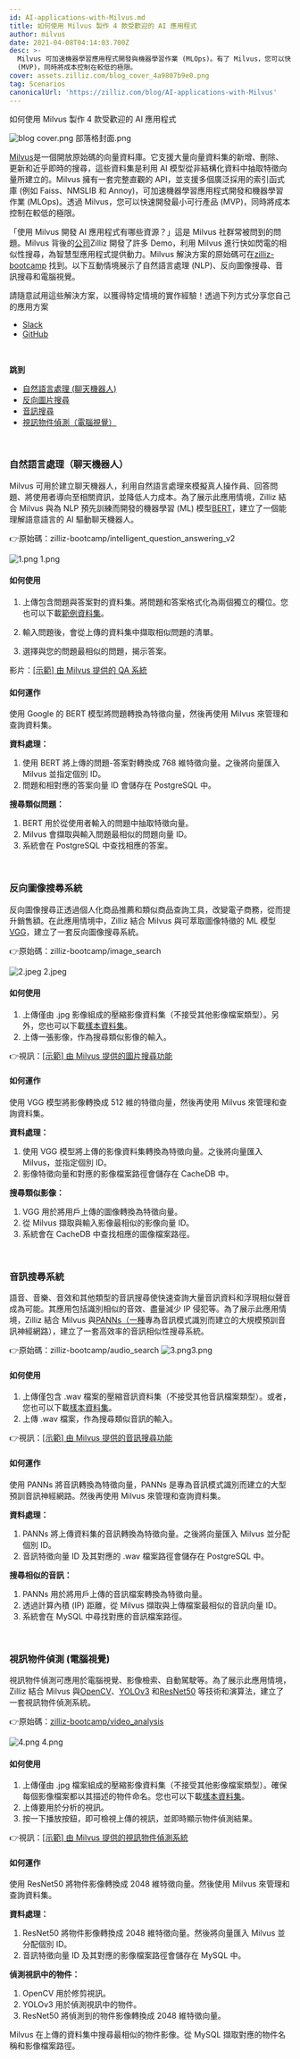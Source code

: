 ```yaml
---
id: AI-applications-with-Milvus.md
title: 如何使用 Milvus 製作 4 款受歡迎的 AI 應用程式
author: milvus
date: 2021-04-08T04:14:03.700Z
desc: >-
  Milvus 可加速機器學習應用程式開發與機器學習作業 (MLOps)。有了 Milvus，您可以快速開發最小可行產品
  (MVP)，同時將成本控制在較低的極限。
cover: assets.zilliz.com/blog_cover_4a9807b9e0.png
tag: Scenarios
canonicalUrl: 'https://zilliz.com/blog/AI-applications-with-Milvus'
---
```

<custom-h1>如何使用 Milvus 製作 4 款受歡迎的 AI 應用程式</custom-h1><p>
  
   <span class="img-wrapper"> <img translate="no" src="https://assets.zilliz.com/blog_cover_4a9807b9e0.png" alt="blog cover.png" class="doc-image" id="blog-cover.png" />
   </span> <span class="img-wrapper"> <span>部落格封面.png</span> </span></p>
<p><a href="https://milvus.io/">Milvus</a>是一個開放原始碼的向量資料庫。它支援大量向量資料集的新增、刪除、更新和近乎即時的搜尋，這些資料集是利用 AI 模型從非結構化資料中抽取特徵向量所建立的。Milvus 擁有一套完整直觀的 API，並支援多個廣泛採用的索引函式庫 (例如 Faiss、NMSLIB 和 Annoy)，可加速機器學習應用程式開發和機器學習作業 (MLOps)。透過 Milvus，您可以快速開發最小可行產品 (MVP)，同時將成本控制在較低的極限。</p>
<p>「使用 Milvus 開發 AI 應用程式有哪些資源？」這是 Milvus 社群常被問到的問題。Milvus 背後的<a href="https://zilliz.com/">公司</a>Zilliz 開發了許多 Demo，利用 Milvus 進行快如閃電的相似性搜尋，為智慧型應用程式提供動力。Milvus 解決方案的原始碼可在<a href="https://github.com/zilliz-bootcamp">zilliz-bootcamp</a> 找到。以下互動情境展示了自然語言處理 (NLP)、反向圖像搜尋、音訊搜尋和電腦視覺。</p>
<p>請隨意試用這些解決方案，以獲得特定情境的實作經驗！透過下列方式分享您自己的應用方案</p>
<ul>
<li><a href="https://join.slack.com/t/milvusio/shared_invite/zt-e0u4qu3k-bI2GDNys3ZqX1YCJ9OM~GQ">Slack</a></li>
<li><a href="https://github.com/milvus-io/milvus/discussions">GitHub</a></li>
</ul>
<p><br/></p>
<p><strong>跳到</strong></p>
<ul>
<li><a href="#natural-language-processing-chatbots">自然語言處理 (聊天機器人)</a></li>
<li><a href="#reverse-image-search-systems">反向圖片搜尋</a></li>
<li><a href="#audio-search-systems">音訊搜尋</a></li>
<li><a href="#video-object-detection-computer-vision">視訊物件偵測（電腦視覺）</a></li>
</ul>
<p><br/></p>
<h3 id="Natural-language-processing-chatbots" class="common-anchor-header">自然語言處理（聊天機器人）</h3><p>Milvus 可用於建立聊天機器人，利用自然語言處理來模擬真人操作員、回答問題、將使用者導向至相關資訊，並降低人力成本。為了展示此應用情境，Zilliz 結合 Milvus 與為 NLP 預先訓練而開發的機器學習 (ML) 模型<a href="https://en.wikipedia.org/wiki/BERT_(language_model)">BERT</a>，建立了一個能理解語意語言的 AI 驅動聊天機器人。</p>
<p>👉原始碼：zilliz-bootcamp/intelligent_question_answering_v2</p>
<p>
  
   <span class="img-wrapper"> <img translate="no" src="https://assets.zilliz.com/1_c301a9e4bd.png" alt="1.png" class="doc-image" id="1.png" />
   </span> <span class="img-wrapper"> <span>1.png</span> </span></p>
<h4 id="How-to-use" class="common-anchor-header">如何使用</h4><ol>
<li><p>上傳包含問題與答案對的資料集。將問題和答案格式化為兩個獨立的欄位。您也可以下載<a href="https://zilliz.com/solutions/qa">範例資料集</a>。</p></li>
<li><p>輸入問題後，會從上傳的資料集中擷取相似問題的清單。</p></li>
<li><p>選擇與您的問題最相似的問題，揭示答案。</p></li>
</ol>
<p>影片：<a href="https://www.youtube.com/watch?v=ANgoyvgAxgU">[示範] 由 Milvus 提供的 QA 系統</a></p>
<h4 id="How-it-works" class="common-anchor-header">如何運作</h4><p>使用 Google 的 BERT 模型將問題轉換為特徵向量，然後再使用 Milvus 來管理和查詢資料集。</p>
<p><strong>資料處理：</strong></p>
<ol>
<li>使用 BERT 將上傳的問題-答案對轉換成 768 維特徵向量。之後將向量匯入 Milvus 並指定個別 ID。</li>
<li>問題和相對應的答案向量 ID 會儲存在 PostgreSQL 中。</li>
</ol>
<p><strong>搜尋類似問題：</strong></p>
<ol>
<li>BERT 用於從使用者輸入的問題中抽取特徵向量。</li>
<li>Milvus 會擷取與輸入問題最相似的問題向量 ID。</li>
<li>系統會在 PostgreSQL 中查找相應的答案。</li>
</ol>
<p><br/></p>
<h3 id="Reverse-image-search-systems" class="common-anchor-header">反向圖像搜尋系統</h3><p>反向圖像搜尋正透過個人化商品推薦和類似商品查詢工具，改變電子商務，從而提升銷售額。在此應用情境中，Zilliz 結合 Milvus 與可萃取圖像特徵的 ML 模型<a href="https://towardsdatascience.com/how-to-use-a-pre-trained-model-vgg-for-image-classification-8dd7c4a4a517">VGG</a>，建立了一套反向圖像搜尋系統。</p>
<p>👉原始碼：zilliz-bootcamp/image_search</p>
<p>
  
   <span class="img-wrapper"> <img translate="no" src="https://assets.zilliz.com/2_09000e2e2e.jpeg" alt="2.jpeg" class="doc-image" id="2.jpeg" />
   </span> <span class="img-wrapper"> <span>2.jpeg</span> </span></p>
<h4 id="How-to-use" class="common-anchor-header">如何使用</h4><ol>
<li>上傳僅由 .jpg 影像組成的壓縮影像資料集（不接受其他影像檔案類型）。另外，您也可以下載<a href="https://zilliz.com/solutions/image-search">樣本資料集</a>。</li>
<li>上傳一張影像，作為搜尋類似影像的輸入。</li>
</ol>
<p>👉視訊：<a href="https://www.youtube.com/watch?v=mTO8YdQObKY">[示範] 由 Milvus 提供的圖片搜尋功能</a></p>
<h4 id="How-it-works" class="common-anchor-header">如何運作</h4><p>使用 VGG 模型將影像轉換成 512 維的特徵向量，然後再使用 Milvus 來管理和查詢資料集。</p>
<p><strong>資料處理：</strong></p>
<ol>
<li>使用 VGG 模型將上傳的影像資料集轉換為特徵向量。之後將向量匯入 Milvus，並指定個別 ID。</li>
<li>影像特徵向量和對應的影像檔案路徑會儲存在 CacheDB 中。</li>
</ol>
<p><strong>搜尋類似影像：</strong></p>
<ol>
<li>VGG 用於將用戶上傳的圖像轉換為特徵向量。</li>
<li>從 Milvus 擷取與輸入影像最相似的影像向量 ID。</li>
<li>系統會在 CacheDB 中查找相應的圖像檔案路徑。</li>
</ol>
<p><br/></p>
<h3 id="Audio-search-systems" class="common-anchor-header">音訊搜尋系統</h3><p>語音、音樂、音效和其他類型的音訊搜尋使快速查詢大量音訊資料和浮現相似聲音成為可能。其應用包括識別相似的音效、盡量減少 IP 侵犯等。為了展示此應用情境，Zilliz 結合 Milvus 與<a href="https://arxiv.org/abs/1912.10211">PANNs（一種</a>專為音訊模式識別而建立的大規模預訓音訊神經網路），建立了一套高效率的音訊相似性搜尋系統。</p>
<p>👉原始碼：zilliz-bootcamp/audio_search<span class="img-wrapper"> <img translate="no" src="https://assets.zilliz.com/3_419bac3dd2.png" alt="3.png" class="doc-image" id="3.png" /><span>3.png</span> </span></p>
<h4 id="How-to-use" class="common-anchor-header">如何使用</h4><ol>
<li>上傳僅包含 .wav 檔案的壓縮音訊資料集（不接受其他音訊檔案類型）。或者，您也可以下載<a href="https://zilliz.com/solutions/audio-search">樣本資料集</a>。</li>
<li>上傳 .wav 檔案，作為搜尋類似音訊的輸入。</li>
</ol>
<p>👉視訊：<a href="https://www.youtube.com/watch?v=0eQHeqriCXw">[示範] 由 Milvus 提供的音訊搜尋功能</a></p>
<h4 id="How-it-works" class="common-anchor-header">如何運作</h4><p>使用 PANNs 將音訊轉換為特徵向量，PANNs 是專為音訊模式識別而建立的大型預訓音訊神經網路。然後再使用 Milvus 來管理和查詢資料集。</p>
<p><strong>資料處理：</strong></p>
<ol>
<li>PANNs 將上傳資料集的音訊轉換為特徵向量。之後將向量匯入 Milvus 並分配個別 ID。</li>
<li>音訊特徵向量 ID 及其對應的 .wav 檔案路徑會儲存在 PostgreSQL 中。</li>
</ol>
<p><strong>搜尋相似的音訊：</strong></p>
<ol>
<li>PANNs 用於將用戶上傳的音訊檔案轉換為特徵向量。</li>
<li>透過計算內積 (IP) 距離，從 Milvus 擷取與上傳檔案最相似的音訊向量 ID。</li>
<li>系統會在 MySQL 中尋找對應的音訊檔案路徑。</li>
</ol>
<p><br/></p>
<h3 id="Video-object-detection-computer-vision" class="common-anchor-header">視訊物件偵測 (電腦視覺)</h3><p>視訊物件偵測可應用於電腦視覺、影像檢索、自動駕駛等。為了展示此應用情境，Zilliz 結合 Milvus 與<a href="https://en.wikipedia.org/wiki/OpenCV">OpenCV</a>、<a href="https://towardsdatascience.com/yolo-v3-object-detection-53fb7d3bfe6b">YOLOv3</a> 和<a href="https://www.mathworks.com/help/deeplearning/ref/resnet50.html">ResNet50</a> 等技術和演算法，建立了一套視訊物件偵測系統。</p>
<p>👉原始碼：<a href="https://github.com/zilliz-bootcamp/video_analysis">zilliz-bootcamp/video_analysis</a></p>
<p>
  
   <span class="img-wrapper"> <img translate="no" src="https://assets.zilliz.com/4_54b4ceb2ad.png" alt="4.png" class="doc-image" id="4.png" />
   </span> <span class="img-wrapper"> <span>4.png</span> </span></p>
<h4 id="How-to-use" class="common-anchor-header">如何使用</h4><ol>
<li>上傳僅由 .jpg 檔案組成的壓縮影像資料集（不接受其他影像檔案類型）。確保每個影像檔案都以其描述的物件命名。您也可以下載<a href="https://zilliz.com/solutions/video-obj-analysis">樣本資料集</a>。</li>
<li>上傳要用於分析的視訊。</li>
<li>按一下播放按鈕，即可檢視上傳的視訊，並即時顯示物件偵測結果。</li>
</ol>
<p>👉視訊：<a href="https://www.youtube.com/watch?v=m9rosLClByc">[示範] 由 Milvus 提供的視訊物件偵測系統</a></p>
<h4 id="How-it-works" class="common-anchor-header">如何運作</h4><p>使用 ResNet50 將物件影像轉換成 2048 維特徵向量。然後使用 Milvus 來管理和查詢資料集。</p>
<p><strong>資料處理：</strong></p>
<ol>
<li>ResNet50 將物件影像轉換成 2048 維特徵向量。然後將向量匯入 Milvus 並分配個別 ID。</li>
<li>音訊特徵向量 ID 及其對應的影像檔案路徑會儲存在 MySQL 中。</li>
</ol>
<p><strong>偵測視訊中的物件：</strong></p>
<ol>
<li>OpenCV 用於修剪視訊。</li>
<li>YOLOv3 用於偵測視訊中的物件。</li>
<li>ResNet50 將偵測到的物件影像轉換成 2048 維特徵向量。</li>
</ol>
<p>Milvus 在上傳的資料集中搜尋最相似的物件影像。從 MySQL 擷取對應的物件名稱和影像檔案路徑。</p>
